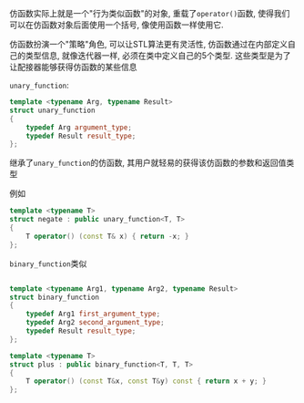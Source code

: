 仿函数实际上就是一个"行为类似函数"的对象, 重载了`operator()`函数, 使得我们可以在仿函数对象后面使用一个括号, 像使用函数一样使用它.

仿函数扮演一个"策略"角色, 可以让STL算法更有灵活性, 仿函数通过在内部定义自己的类型信息, 就像迭代器一样, 必须在类中定义自己的5个类型. 这些类型是为了让配接器能够获得仿函数的某些信息

`unary_function`:

```cpp
template <typename Arg, typename Result>
struct unary_function
{
    typedef Arg argument_type;
    typedef Result result_type;
};
```

继承了`unary_function`的仿函数, 其用户就轻易的获得该仿函数的参数和返回值类型

例如

```cpp
template <typename T>
struct negate : public unary_function<T, T>
{
    T operator() (const T& x) { return -x; }
};
```

 `binary_function`类似

```cpp

template <typename Arg1, typename Arg2, typename Result>
struct binary_function
{
    typedef Arg1 first_argument_type;
    typedef Arg2 second_argument_type;
    typedef Result result_type;
};

template <typename T>
struct plus : public binary_function<T, T, T>
{
    T operator() (const T&x, const T&y) const { return x + y; }
};
```

